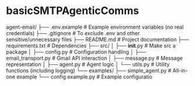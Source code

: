 # basicSMTPAgenticComms





agent-email/
├── .env.example         # Example environment variables (no real credentials)
├── .gitignore           # To exclude .env and other sensitive/unnecessary files
├── README.md            # Project documentation
├── requirements.txt     # Dependencies
├── src/
│   ├── __init__.py      # Make src a package
│   ├── config.py        # Configuration handling
│   ├── email_transport.py # Gmail API interaction
│   ├── message.py       # Message representation
│   ├── agent.py         # Agent logic
│   └── utils.py         # Utility functions (including logging)
└── examples/
    ├── simple_agent.py  # All-in-one example
    └── config.example.py # Example configuratio

